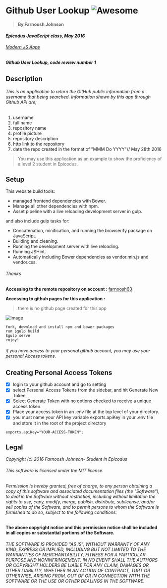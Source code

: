 # Github User Lookup ![Awesome](https://cdn.rawgit.com/sindresorhus/awesome/d7305f38d29fed78fa85652e3a63e154dd8e8829/media/badge.svg)
> **By Farnoosh Johnson**

#### _Epicodus JavaScript class, May 2016_

###### _[Modern JS Apps](https://www.learnhowtoprogram.com/javascript/modern-js-apps/modern-js-apps-independent-project)_

###### **Github User Lookup, code review number 1**

## __Description__

###### This is an application to return the GitHub public information from a username that being searched. Information shown by this app through Github API are;
1. username
2. full name
3. repository name
4. profile picture
5. repository description
6. http link to the repository
7. date the repo created in the format of "MMM Do YYYY"// May 28th 2016

> You may use this application as an example to show the proficiency of a level 2 student in Epicodus.

## Setup

This website build tools:
* managed frontend dependencies with Bower.
* Manage all other dependencies with npm.
* Asset pipeline with a live reloading development server in gulp.

and also include gulp tasks for:
* Concatenation, minification, and running the browserify package on JavaScript.
* Building and cleaning.
* Running the development server with live reloading.
* Running JSHint.
* Automatically including Bower dependencies as vendor.min.js and vendor.css.

###### Thanks

**Accessing to the remote repository on account :** [farnoosh63](https://github.com/Farnoosh63/Github-User-Lookup.git)

**Accessing to github pages for this application :**
> there is no github page created for this app



![image](https://developer.chrome.com/static/images/sample-default-icon.png)
```
fork, download and install npm and bower packages
run $gulp build
$gulp serve
enjoy!
```
###### if you have access to your personal github account, you may use your personal Access tokens.


Creating Personal Access Tokens
---------------------------------
- [x] login to your github account and go to setting
- [x] select Personal Access Tokens from the sidebar, and hit Generate New Token
- [x] Select Generate Token with no options checked to receive a unique access token.
- [x] Place your access token in an .env file at the top level of your directory.
- [x] you must name your API key variable exports.apiKey in your .env file and store it in the root of the project directory

`exports.apiKey="YOUR-ACCESS-TOKEN";`


Legal
------

_*Copyright (c) 2016 Farnoosh Johnson- Student in Epicodus*_

###### This software is licensed under the MIT license.

###### Permission is hereby granted, free of charge, to any person obtaining a copy of this software and associated documentation files (the "Software"), to deal in the Software without restriction, including without limitation the rights to use, copy, modify, merge, publish, distribute, sublicense, and/or sell copies of the Software, and to permit persons to whom the Software is furnished to do so, subject to the following conditions:

__The above copyright notice and this permission notice shall be included in all copies or substantial portions of the Software.__

###### THE SOFTWARE IS PROVIDED "AS IS", WITHOUT WARRANTY OF ANY KIND, EXPRESS OR IMPLIED, INCLUDING BUT NOT LIMITED TO THE WARRANTIES OF MERCHANTABILITY, FITNESS FOR A PARTICULAR PURPOSE AND NONINFRINGEMENT. IN NO EVENT SHALL THE AUTHORS OR COPYRIGHT HOLDERS BE LIABLE FOR ANY CLAIM, DAMAGES OR OTHER LIABILITY, WHETHER IN AN ACTION OF CONTRACT, TORT OR OTHERWISE, ARISING FROM, OUT OF OR IN CONNECTION WITH THE SOFTWARE OR THE USE OR OTHER DEALINGS IN THE SOFTWARE.
